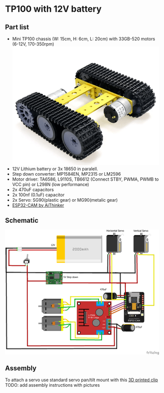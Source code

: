# TP100 with 12V battery

## Part list
- Mini TP100 chassis (W: 15cm, H: 6cm, L: 20cm) with 33GB-520 motors (6-12V, 170-350rpm)
![img](img/tp100-tank-chassis.png)
- 12V Lithium battery or 3x 18650 in paralell. 
- Step down converter: MP1584EN, MP2315 or LM2596
- Motor driver: TA6586, L9110S, TB6612 (Connect STBY, PWMA, PWMB to VCC pin) or L298N (low performance)
- 2x 470uF capacitors
- 2x 100nf (0.1uF) capacitor
- 2x Servo: SG90(plastic gear) or MG90(metalic gear)
- [ESP32-CAM by AiThinker](http://www.ai-thinker.com/pro_view-24.html)

## Schematic
![img](img/Sketch_TP100_12V_2PIN_DRV_bb.png)

## Assembly
To attach a servo use standard servo pan/tilt mount with this [3D printed clip](https://www.thingiverse.com/thing:4934734)
TODO: add assembly instructions with pictures
